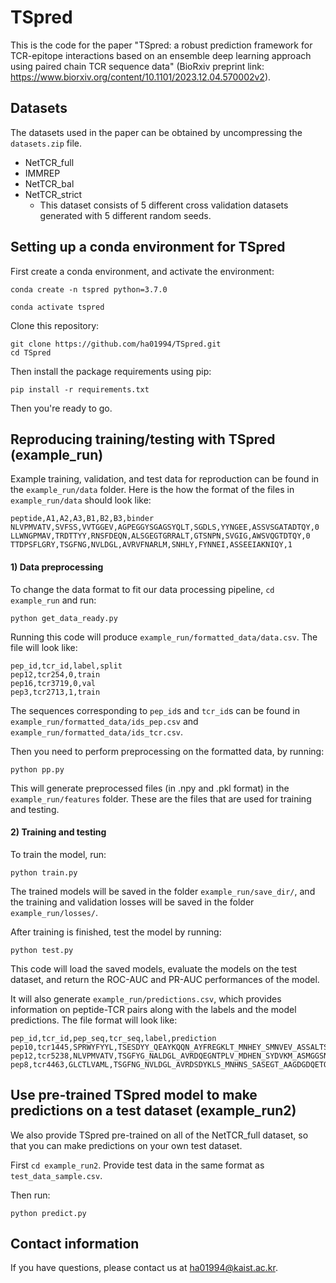 # TSpred

This is the code for the paper "TSpred: a robust prediction framework for TCR-epitope interactions based on an ensemble deep learning approach using paired chain TCR sequence data" (BioRxiv preprint link: https://www.biorxiv.org/content/10.1101/2023.12.04.570002v2). 
&nbsp;


## Datasets
The datasets used in the paper can be obtained by uncompressing the `datasets.zip` file. 
- NetTCR_full
- IMMREP
- NetTCR_bal
- NetTCR_strict
    - This dataset consists of 5 different cross validation datasets generated with 5 different random seeds.
&nbsp;


## Setting up a conda environment for TSpred
First create a conda environment, and activate the environment:
```
conda create -n tspred python=3.7.0
```
```
conda activate tspred
```
Clone this repository:
```
git clone https://github.com/ha01994/TSpred.git
cd TSpred
```
Then install the package requirements using pip:
```
pip install -r requirements.txt
```
Then you're ready to go.
&nbsp;


## Reproducing training/testing with TSpred (example_run)
Example training, validation, and test data for reproduction can be found in the `example_run/data` folder. 
Here is the how the format of the files in `example_run/data` should look like:

    peptide,A1,A2,A3,B1,B2,B3,binder
    NLVPMVATV,SVFSS,VVTGGEV,AGPEGGYSGAGSYQLT,SGDLS,YYNGEE,ASSVSGATADTQY,0
    LLWNGPMAV,TRDTTYY,RNSFDEQN,ALSGEGTGRRALT,GTSNPN,SVGIG,AWSVQGTDTQY,0
    TTDPSFLGRY,TSGFNG,NVLDGL,AVRVFNARLM,SNHLY,FYNNEI,ASSEEIAKNIQY,1


#### 1) Data preprocessing
To change the data format to fit our data processing pipeline, `cd example_run` and run:
```
python get_data_ready.py
```
Running this code will produce `example_run/formatted_data/data.csv`.
The file will look like:

    pep_id,tcr_id,label,split
    pep12,tcr254,0,train    
    pep16,tcr3719,0,val
    pep3,tcr2713,1,train
    
The sequences corresponding to `pep_id`s and `tcr_id`s can be found in `example_run/formatted_data/ids_pep.csv` and `example_run/formatted_data/ids_tcr.csv`.

Then you need to perform preprocessing on the formatted data, by running:
```
python pp.py
```
This will generate preprocessed files (in .npy and .pkl format) in the `example_run/features` folder. These are the files that are used for training and testing.


#### 2) Training and testing
To train the model, run:
```
python train.py
```
The trained models will be saved in the folder `example_run/save_dir/`, and the training and validation losses will be saved in the folder `example_run/losses/`.

After training is finished, test the model by running:
```
python test.py
```
This code will load the saved models, evaluate the models on the test dataset, and return the ROC-AUC and PR-AUC performances of the model.

It will also generate `example_run/predictions.csv`, which provides information on peptide-TCR pairs along with the labels and the model predictions. The file format will look like:

    pep_id,tcr_id,pep_seq,tcr_seq,label,prediction
    pep10,tcr1445,SPRWYFYYL,TSESDYY_QEAYKQQN_AYFREGKLT_MNHEY_SMNVEV_ASSALTSAKRYEQF,1,0.5357
    pep12,tcr5238,NLVPMVATV,TSGFYG_NALDGL_AVRDQEGNTPLV_MDHEN_SYDVKM_ASMGGSNEQF,1,0.5253
    pep8,tcr4463,GLCTLVAML,TSGFNG_NVLDGL_AVRDSDYKLS_MNHNS_SASEGT_AAGDGDQETQY,0,0.0001


## Use pre-trained TSpred model to make predictions on a test dataset (example_run2)
We also provide TSpred pre-trained on all of the NetTCR_full dataset, so that you can make predictions on your own test dataset.

First `cd example_run2`. Provide test data in the same format as `test_data_sample.csv`. 

Then run:
```
python predict.py
```



## Contact information
If you have questions, please contact us at ha01994@kaist.ac.kr. 
&nbsp;


